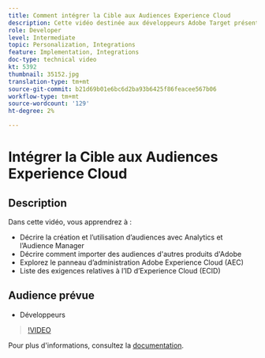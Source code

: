 ```yaml
---
title: Comment intégrer la Cible aux Audiences Experience Cloud
description: Cette vidéo destinée aux développeurs Adobe Target présente la création d’audiences à l’aide d’Analytics et d’Audiences Manager. Les développeurs qui regardent cette vidéo pourront importer des audiences d’autres produits d’Adobe, se familiariser avec le panneau d’administration Adobe Experience Cloud (AEC) et liste les exigences relatives à l’ID d’Experience Cloud (ECID).
role: Developer
level: Intermediate
topic: Personalization, Integrations
feature: Implementation, Integrations
doc-type: technical video
kt: 5392
thumbnail: 35152.jpg
translation-type: tm+mt
source-git-commit: b21d69b01e6bc6d2ba93b6425f86feacee567b06
workflow-type: tm+mt
source-wordcount: '129'
ht-degree: 2%

---
```



# Intégrer la Cible aux Audiences Experience Cloud

## Description

Dans cette vidéo, vous apprendrez à :

* Décrire la création et l’utilisation d’audiences avec Analytics et l’Audience Manager
* Décrire comment importer des audiences d&#39;autres produits d&#39;Adobe
* Explorez le panneau d’administration Adobe Experience Cloud (AEC)
* Liste des exigences relatives à l’ID d’Experience Cloud (ECID)

## Audience prévue

* Développeurs

>[!VIDEO](https://video.tv.adobe.com/v/35152/?quality=12)

Pour plus d&#39;informations, consultez la [documentation](https://docs.adobe.com/content/help/en/target/using/integrate/mmp.html).
